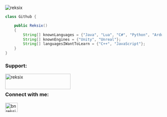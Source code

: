 <p align="left"> <img src="https://komarev.com/ghpvc/?username=reksix&label=Profile%20views&color=0e75b6&style=flat" alt="reksix" /> </p>

```java
class Github {

    public Reksix()
    {
        String[] knownLanguages = {"Java", "Lua", "C#", "Python", "Arduino"};
        String[] knownEngines = {"Unity", "Unreal"};
        String[] languagesIWantToLearn = {"C++", "JavaScript"};
    }
}
```
<h3 align="left">Support:</h3>
<p><a href="https://www.buymeacoffee.com/reksix"> <img align="left" src="https://cdn.buymeacoffee.com/buttons/v2/default-yellow.png" height="50" width="210" alt="reksix" /></a></p><br><br>
<h3 align="left">Connect with me:</h3>
<p align="left">
<a href="https://instagram.com/bnreksix" target="blank"><img align="center" src="https://raw.githubusercontent.com/rahuldkjain/github-profile-readme-generator/master/src/images/icons/Social/instagram.svg" alt="bnreksix" height="30" width="40" /></a>
</p>
